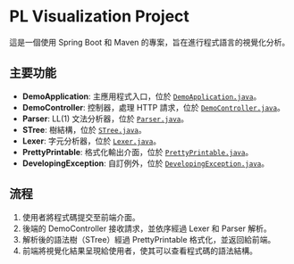 # PL Visualization Project

這是一個使用 Spring Boot 和 Maven 的專案，旨在進行程式語言的視覺化分析。

## 主要功能

- **DemoApplication**: 主應用程式入口，位於 [`DemoApplication.java`](src/main/java/com/pl_visualization_project/demo/DemoApplication.java)。
- **DemoController**: 控制器，處理 HTTP 請求，位於 [`DemoController.java`](src/main/java/com/pl_visualization_project/demo/DemoController.java)。
- **Parser**: LL(1) 文法分析器，位於 [`Parser.java`](src/main/java/cycuice/sourceAnalyzer/parser/Parser.java)。
- **STree**: 樹結構，位於 [`STree.java`](src/main/java/cycuice/sourceAnalyzer/stree/STree.java)。
- **Lexer**: 字元分析器，位於 [`Lexer.java`](src/main/java/cycuice/sourceAnalyzer/lexer/Lexer.java)。
- **PrettyPrintable**: 格式化輸出介面，位於 [`PrettyPrintable.java`](src/main/java/cycuice/sourceAnalyzer/common/PrettyPrintable.java)。
- **DevelopingException**: 自訂例外，位於 [`DevelopingException.java`](src/main/java/cycuice/sourceAnalyzer/customException/DevelopingException.java)。

## 流程
1. 使用者將程式碼提交至前端介面。
2. 後端的 DemoController 接收請求，並依序經過 Lexer 和 Parser 解析。
3. 解析後的語法樹（STree）經過 PrettyPrintable 格式化，並返回給前端。
4. 前端將視覺化結果呈現給使用者，使其可以查看程式碼的語法結構。


